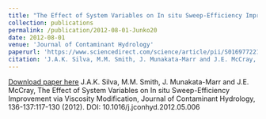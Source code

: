 ```yaml
---
title: "The Effect of System Variables on In situ Sweep-Efficiency Improvement via Viscosity Modification"
collection: publications
permalink: /publication/2012-08-01-Junko20
date: 2012-08-01
venue: 'Journal of Contaminant Hydrology'
paperurl: 'https://www.sciencedirect.com/science/article/pii/S0169772212000812?via%3Dihub'
citation: 'J.A.K. Silva, M.M. Smith, J. Munakata-Marr and J.E. McCray, The Effect of System Variables on In situ Sweep-Efficiency Improvement via Viscosity Modification, Journal of Contaminant Hydrology, 136-137:117-130 (2012). DOI: 10.1016/j.jconhyd.2012.05.006'
---
```


<a href='https://www.sciencedirect.com/science/article/pii/S0169772212000812?via%3Dihub'>Download paper here</a>
J.A.K. Silva, M.M. Smith, J. Munakata-Marr and J.E. McCray, The Effect of System Variables on In situ Sweep-Efficiency Improvement via Viscosity Modification, Journal of Contaminant Hydrology, 136-137:117-130 (2012). DOI: 10.1016/j.jconhyd.2012.05.006
